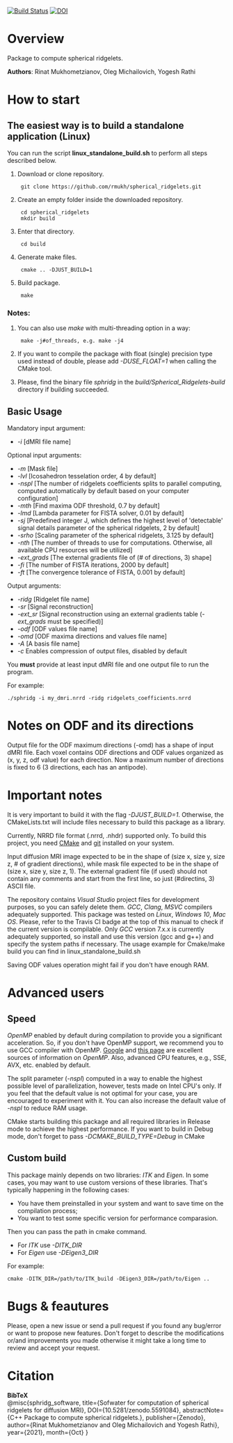 [![Build Status](https://app.travis-ci.com/rmukh/spherical_ridgelets.svg?branch=master)](https://app.travis-ci.com/rmukh/spherical_ridgelets) [![DOI](https://zenodo.org/badge/DOI/10.5281/zenodo.5591085.svg)](https://doi.org/10.5281/zenodo.5591085)


# Overview
Package to compute spherical ridgelets.

**Authors**: Rinat Mukhometzianov, Oleg Michailovich, Yogesh Rathi

# How to start

## The easiest way is to build a standalone application (Linux)

You can run the script **linux_standalone_build.sh** to perform all steps described below.

1. Download or clone repository.

        git clone https://github.com/rmukh/spherical_ridgelets.git

2. Create an empty folder inside the downloaded repository.
    
        cd spherical_ridgelets
        mkdir build

3. Enter that directory.

        cd build

4. Generate make files.

        cmake .. -DJUST_BUILD=1

5. Build package.

        make

### Notes: 

1. You can also use *make* with multi-threading option in a way:

        make -j#of_threads, e.g. make -j4

2. If you want to compile the package with float (single) precision type used instead of double, please add *-DUSE_FLOAT=1* when calling the CMake tool.

3. Please, find the binary file *sphridg* in the *build/Spherical_Ridgelets-build* directory if building succeeded. 

## Basic Usage

Mandatory input argument:
- *-i* [dMRI file name]

Optional input arguments:
- *-m* [Mask file]
- *-lvl* [Icosahedron tesselation order, 4 by default]
- *-nspl* [The number of ridgelets coefficients splits to parallel computing, computed automatically by default based on your computer configuration]
- *-mth* [Find maxima ODF threshold, 0.7 by default] 
- *-lmd* [Lambda parameter for FISTA solver, 0.01 by default] 
- *-sj* [Predefined integer J, which defines the highest level of 'detectable' signal details parameter of the spherical ridgelets, 2 by default] 
- *-srho* [Scaling parameter of the spherical ridgelets, 3.125 by default]
- *-nth* [The number of threads to use for computations. Otherwise, all available CPU resources will be utilized]
- *-ext_grads* [The external gradients file of (# of directions, 3) shape]
- *-fi* [The number of FISTA iterations, 2000 by default]
- *-ft* [The convergence tolerance of FISTA, 0.001 by default]

Output arguments:
- *-ridg* [Ridgelet file name]
- *-sr* [Signal reconstruction]
- *-ext_sr* [Signal reconstruction using an external gradients table (*-ext_grads* must be specified)]
- *-odf* [ODF values file name] 
- *-omd* [ODF maxima directions and values file name]
- *-A* [A basis file name]
- *-c* Enables compression of output files, disabled by default

You **must** provide at least input dMRI file and one output file to run the program.

For example:

    ./sphridg -i my_dmri.nrrd -ridg ridgelets_coefficients.nrrd

# Notes on ODF and its directions
Output file for the ODF maximum directions (-omd) has a shape of input dMRI file. Each voxel contains ODF directions and ODF values organized as (x, y, z, odf value) for each direction. Now a maximum number of directions is fixed to 6 (3 directions, each has an antipode).

# Important notes
It is very important to build it with the flag *-DJUST_BUILD=1*. Otherwise, the CMakeLists.txt will include files necessary to build this package as a library.

Currently, NRRD file format (.nrrd, .nhdr) supported only. To build this project, you need [CMake](https://cmake.org/) and [git](https://git-scm.com/) installed on your system. 

Input diffusion MRI image expected to be in the shape of (size x, size y, size z, # of gradient directions), while mask file expected to be in the shape of (size x, size y, size z, 1). The external gradient file (if used) should not contain any comments and start from the first line, so just (#directins, 3) ASCII file.

The repository contains *Visual Studio* project files for development purposes, so you can safely delete them. *GCC*, *Clang*, *MSVC* compilers adequately supported. This package was tested on *Linux*, *Windows 10*, *Mac OS*. Please, refer to the Travis CI badge at the top of this manual to check if the current version is compilable. Only *GCC* version 7.x.x is currently adequately supported, so install and use this version (gcc and g++) and specify the system paths if necessary. The usage example for Cmake/make build you can find in linux_standalone_build.sh

Saving ODF values operation might fail if you don't have enough RAM.

# Advanced users

## Speed
*OpenMP* enabled by default during compilation to provide you a significant acceleration. So, if you don't have OpenMP support, we recommend you to use GCC compiler with OpenMP. [Google](https://www.google.com/) and [this page](https://www.openmp.org/resources/openmp-compilers-tools/) are excellent sources of information on *OpenMP*. Also, advanced CPU features, e.g., SSE, AVX, etc. enabled by default.

The split parameter (*-nspl*) computed in a way to enable the highest possible level of parallelization, however, tests made on Intel CPU's only. If you feel that the default value is not optimal for your case, you are encouraged to experiment with it. You can also increase the default value of *-nspl* to reduce RAM usage.

CMake starts building this package and all required libraries in Release mode to achieve the highest performance. If you want to build in Debug mode, don't forget to pass *-DCMAKE_BUILD_TYPE=Debug* in CMake

## Custom build
This package mainly depends on two libraries: *ITK* and *Eigen*. In some cases, you may want to use custom versions of these libraries. That's typically happening in the following cases:
* You have them preinstalled in your system and want to save time on the compilation process;
* You want to test some specific version for performance comparasion.

Then you can pass the path in cmake command.
* For *ITK* use *-DITK_DIR*
* For *Eigen* use *-DEigen3_DIR*

For example:

    cmake -DITK_DIR=/path/to/ITK_build -DEigen3_DIR=/path/to/Eigen ..

# Bugs & feautures

Please, open a new issue or send a pull request if you found any bug/error or want to propose new features. Don't forget to describe the modifications or/and improvements you made otherwise it might take a long time to review and accept your request.

# Citation

**BibTeX**  
@misc{sphridg_software, title={Sofwater for computation of spherical ridgelets for diffusion MRI}, DOI={10.5281/zenodo.5591084}, abstractNote={C++ Package to compute spherical ridgelets.}, publisher={Zenodo}, author={Rinat Mukhometzianov and Oleg Michailovich and Yogesh Rathi}, year={2021}, month={Oct} }
